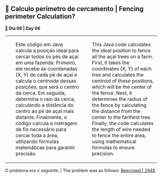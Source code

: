 <h2>📏 Calculo perímetro de cercamento | Fencing perimeter Calculation?</h2>

<p><strong>📌 Dia 06 | Day 06</strong></p>
<table>
  <tr>
    <td>
      <ul>
        <p>Este código em Java calcula a posição ideal para cercar todos os pés de açaí em uma fazenda. Primeiro, ele recebe as coordenadas (X, Y) de cada pé de açaí e calcula o centroide dessas posições, que será o centro da cerca. Em seguida, determina o raio da cerca, calculando a distância do centro ao pé de açaí mais distante. Finalmente, o código calcula a metragem de fio necessário para cercar toda a área, utilizando fórmulas matemáticas para garantir precisão.</p>
      </ul>
    </td>
    <td>
      <ul>
        <p>This Java code calculates the ideal position to fence all the açaí trees on a farm. First, it takes the coordinates (X, Y) of each tree and calculates the centroid of these positions, which will be the center of the fence. Next, it determines the radius of the fence by calculating the distance from the center to the farthest tree. Finally, the code calculates the length of wire needed to fence the entire area, using mathematical formulas to ensure precision.</p>
      </ul>
    </td>
  </tr>
</table>
O problema era o seguinte: | The problem was as follows:
<a href="https://www.beecrowd.com.br/judge/pt/problems/view/2948">Beecrowd | 2948</a>